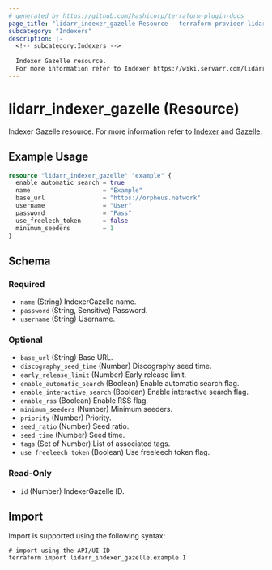 ```yaml
---
# generated by https://github.com/hashicorp/terraform-plugin-docs
page_title: "lidarr_indexer_gazelle Resource - terraform-provider-lidarr"
subcategory: "Indexers"
description: |-
  <!-- subcategory:Indexers -->
  
  Indexer Gazelle resource.
  For more information refer to Indexer https://wiki.servarr.com/lidarr/settings#indexers and Gazelle https://wiki.servarr.com/lidarr/supported#gazelle.
---
```


# lidarr_indexer_gazelle (Resource)

<!-- subcategory:Indexers -->
Indexer Gazelle resource.
For more information refer to [Indexer](https://wiki.servarr.com/lidarr/settings#indexers) and [Gazelle](https://wiki.servarr.com/lidarr/supported#gazelle).

## Example Usage

```terraform
resource "lidarr_indexer_gazelle" "example" {
  enable_automatic_search = true
  name                    = "Example"
  base_url                = "https://orpheus.network"
  username                = "User"
  password                = "Pass"
  use_freelech_token      = false
  minimum_seeders         = 1
}
```

<!-- schema generated by tfplugindocs -->
## Schema

### Required

- `name` (String) IndexerGazelle name.
- `password` (String, Sensitive) Password.
- `username` (String) Username.

### Optional

- `base_url` (String) Base URL.
- `discography_seed_time` (Number) Discography seed time.
- `early_release_limit` (Number) Early release limit.
- `enable_automatic_search` (Boolean) Enable automatic search flag.
- `enable_interactive_search` (Boolean) Enable interactive search flag.
- `enable_rss` (Boolean) Enable RSS flag.
- `minimum_seeders` (Number) Minimum seeders.
- `priority` (Number) Priority.
- `seed_ratio` (Number) Seed ratio.
- `seed_time` (Number) Seed time.
- `tags` (Set of Number) List of associated tags.
- `use_freeleech_token` (Boolean) Use freeleech token flag.

### Read-Only

- `id` (Number) IndexerGazelle ID.

## Import

Import is supported using the following syntax:

```shell
# import using the API/UI ID
terraform import lidarr_indexer_gazelle.example 1
```
